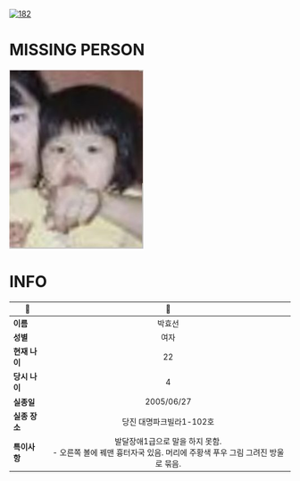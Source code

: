[![182](https://img.shields.io/badge/%EC%8B%A4%EC%A2%85%EC%8B%A0%EA%B3%A0%EB%8A%94%20%EA%B5%AD%EB%B2%88%EC%97%86%EC%9D%B4-182-blue)](http://safe182.go.kr/index.do)

# MISSING PERSON

<img src="./missing_person.jpg">

# INFO

|🔑|💎|
|--|:--:|
|**이름**|박효선|
|**성별**|여자|
|**현재 나이**|22|
|**당시 나이**|4|
|**실종일**|2005/06/27|
|**실종 장소**|당진 대명파크빌라1-102호|
|**특이사항**|발달장애1급으로 말을 하지 못함.     </br>- 오른쪽 볼에 꿰맨 흉터자국 있음. 머리에 주황색 푸우 그림 그려진 방울로 묶음.|
